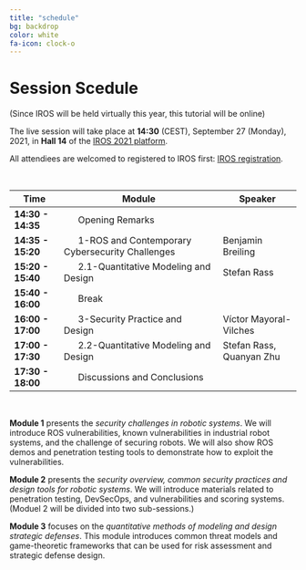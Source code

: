 ```yaml
---
title: "schedule"
bg: backdrop
color: white
fa-icon: clock-o
---
```




# Session Scedule 

(Since IROS will be held virtually this year, this tutorial will be online)

The live session will take place at **14:30** (CEST), September 27 (Monday), 2021, in **Hall 14** of the [IROS 2021 platform](https://iros2021.gcon.me/page/home).

All attendiees are welcomed to registered to IROS first: [IROS registration](https://www.iros2021.org/registration). 

<div style="clear:both">&nbsp;</div>

| Time | Module | Speaker |
| ----- | --- | --- |
| **14:30 - 14:35** | <span style="padding-left:25px"> Opening Remarks |  |
| **14:35 - 15:20** | <span style="padding-left:25px"> 1-ROS and Contemporary Cybersecurity Challenges  <span style="padding-left:30px"> | Benjamin Breiling |
| **15:20 - 15:40** | <span style="padding-left:25px"> 2.1-Quantitative Modeling and Design | Stefan Rass | 
| **15:40 - 16:00** | <span style="padding-left:25px"> Break |  |
| **16:00 - 17:00** | <span style="padding-left:25px"> 3-Security Practice and Design | Víctor Mayoral-Vilches | 
| **17:00 - 17:30** | <span style="padding-left:25px"> 2.2-Quantitative Modeling and Design | Stefan Rass, Quanyan Zhu |
| **17:30 - 18:00** | <span style="padding-left:25px"> Discussions and Conclusions |  |

<div style="clear:both">&nbsp;</div>

**Module 1** presents the *security challenges in robotic systems*. We will introduce ROS vulnerabilities, known vulnerabilities in industrial robot systems, and the challenge of securing robots. We will also show ROS demos and penetration testing tools to demonstrate how to exploit the vulnerabilities.
 
 
**Module 2** presents the *security overview, common security practices and design tools for robotic systems*. We will introduce materials related to penetration testing, DevSecOps, and vulnerabilities and scoring systems. (Moduel 2 will be divided into two sub-sessions.)
 

**Module 3** focuses on the *quantitative methods of modeling and design strategic defenses*. This module introduces common threat models and game-theoretic frameworks that can be used for risk assessment and strategic defense design.

